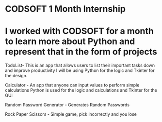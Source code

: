 # CODSOFT 1 Month Internship
# I worked with CODSOFT for a month to learn more about Python and represent that in the form of projects

TodoList- This is an app that allows users to list their important tasks down and improve productivity
I will be using Python for the logic and Tkinter for the design.

Calculator - An app that anyone can input values to perform simple calculations
Python is used for the logic and calculations and Tkinter for the GUI

Random Password Generator - Generates Random Passwords

Rock Paper Scissors - Simple game, pick incorrectly and you lose

